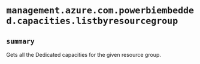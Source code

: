 # `management.azure.com.powerbiembedded.capacities.listbyresourcegroup`

## `summary`
Gets all the Dedicated capacities for the given resource group.



